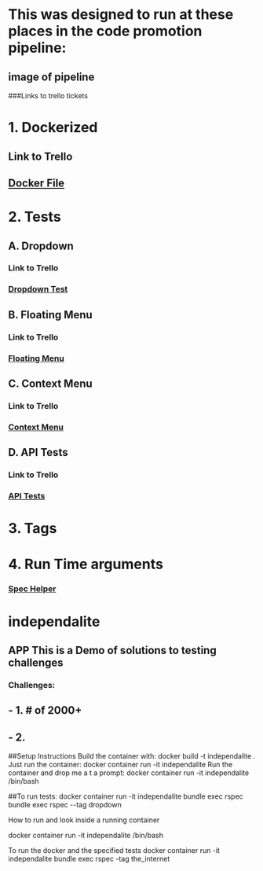 # This was designed to run at these places in the code promotion pipeline:
## image of pipeline


###Links to trello tickets
# 1. Dockerized
## Link to Trello
## <a href="https://github.com/WardropMike/independalite/blob/master/Dockerfile">Docker File</a>
# 2. Tests
## A. Dropdown
### Link to Trello
### <a href="https://github.com/WardropMike/independalite/blob/master/spec/component_2/functions/heroku_challenge_spec.rb">Dropdown Test</a>
## B. Floating Menu
### Link to Trello
### <a href="https://github.com/WardropMike/independalite/blob/master/spec/component_2/functions/heroku_challenge_two_spec.rb">Floating Menu</a>
## C. Context Menu
### Link to Trello
### <a href="https://github.com/WardropMike/independalite/blob/master/spec/component_2/functions/heroku_challenge_two_spec.rb">Context Menu</a>
## D. API Tests
### Link to Trello
### <a href="https://github.com/WardropMike/independalite/blob/master/spec/component_1/functions/check_component_1_spec.rb">API Tests</a>
# 3. Tags
# 4. Run Time arguments
### <a href="https://github.com/WardropMike/independalite/blob/master/spec/spec_helper.rb">Spec Helper</a>














# independalite
## APP This is a Demo of solutions to testing challenges
### Challenges:
## - 1. # of 2000+
## - 2.

##Setup Instructions
  Build the container with:
    docker build -t independalite .
  Just run the container:
    docker container run -it independalite
  Run the container and drop me a t a prompt:
    docker container run -it independalite /bin/bash


##To run tests:
docker container run -it independalite bundle exec rspec
bundle exec rspec --tag dropdown



How to run and look inside a running container

docker container run -it independalite /bin/bash

To run the docker and the specified tests
docker container run -it independalite bundle exec rspec -tag the_internet

